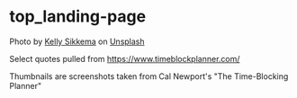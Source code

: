 # top_landing-page

Photo by <a href="https://unsplash.com/@kellysikkema?utm_content=creditCopyText&utm_medium=referral&utm_source=unsplash">Kelly Sikkema</a> on <a href="https://unsplash.com/photos/person-writing-on-white-paper-xcvXS6wDCAY?utm_content=creditCopyText&utm_medium=referral&utm_source=unsplash">Unsplash</a>

Select quotes pulled from https://www.timeblockplanner.com/ 

Thumbnails are screenshots taken from Cal Newport's "The Time-Blocking Planner"
  